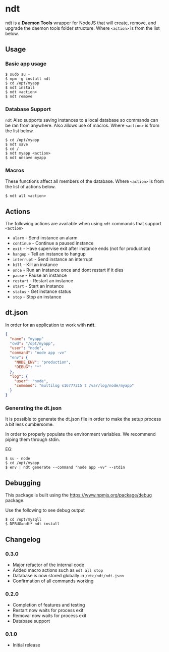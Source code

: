 ndt
============

ndt is a **Daemon Tools** wrapper for NodeJS that will create, remove, and
upgrade the daemon tools folder structure. Where `<action>` is from the
list below.

## Usage

### Basic app usage
```
$ sudo su -
$ npm -g install ndt
$ cd /opt/myapp
$ ndt install
$ ndt <action>
$ ndt remove
```

### Database Support

`ndt` Also supports saving instances to a local database so commands can be
ran from anywhere. Also allows use of macros. Where `<action>` is from the
list below.

```
$ cd /opt/myapp
$ ndt save
$ cd /
$ ndt myapp <action>
$ ndt unsave myapp

```

### Macros

These functions affect all members of the database. Where `<action>` is from the
list of actions below.

```
$ ndt all <action>
```

## Actions

The following actions are available when using `ndt` commands that support
`<action>`

* `alarm` - Send instance an alarm
* `continue` - Continue a paused instance
* `exit` - Have supervise exit after instance ends (not for production)
* `hangup` - Tell an instance to hangup
* `interrupt` - Send instance an interrupt
* `kill` - Kill an instance
* `once` - Run an instance once and dont restart if it dies
* `pause` - Pause an instance
* `restart` - Restart an instance
* `start` - Start an instance
* `status` - Get instance status
* `stop` - Stop an instance

## dt.json

In order for an application to work with **ndt**.

```json
{
  "name": "myapp"
  "cwd": "/opt/myapp",
  "user": "node",
  "command": "node app -vv"
  "env": {
    "NODE_ENV": "production",
    "DEBUG": "*"
  },
  "log": {
    "user": "node",
    "command": "multilog s16777215 t /var/log/node/myapp"
  }
}
```

### Generating the dt.json

It is possible to generate the dt.json file in order to make the setup process
a bit less cumbersome.

In order to properly populate the environment variables. We recommend piping
them through stdin.

EG:
```
$ su - node
$ cd /opt/myapp
$ env | ndt generate --command "node app -vv" --stdin
```

## Debugging

This package is built using the https://www.npmjs.org/package/debug package.

Use the following to see debug output

```
$ cd /opt/mysqll
$ DEBUG=ndt* ndt install
```

## Changelog

### 0.3.0
* Major refactor of the internal code
* Added macro actions such as `ndt all stop`
* Database is now stored globally in `/etc/ndt/ndt.json`
* Confirmation of all commands working

### 0.2.0
* Completion of features and testing
* Restart now waits for process exit
* Removal now waits for process exit
* Database support

### 0.1.0

* Initial release

